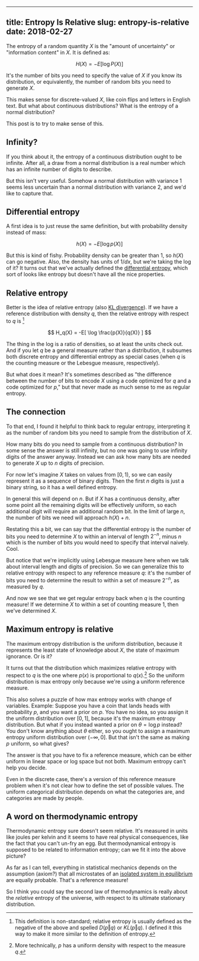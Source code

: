 ----
title: Entropy Is Relative
slug: entropy-is-relative
date: 2018-02-27
----

The entropy of a random quantity $X$ is the "amount of uncertainty" or "information content" in $X$. It is defined as:

$$ H(X) = -E[ \log P(X) ] $$

It's the number of bits you need to specify the value of $X$ if you know its distribution, or equivalently, the number of random bits you need to generate $X$.

This makes sense for discrete-valued $X$, like coin flips and letters in English text. But what about continuous distributions? What is the entropy of a normal distribution?

This post is to try to make sense of this.

## Infinity?

If you think about it, the entropy of a continuous distribution ought to be infinite. After all, a draw from a normal distribution is a real number which has an infinite number of digits to describe.

But this isn't very useful. Somehow a normal distribution with variance 1 seems less uncertain than a normal distribution with variance 2, and we'd like to capture that.

## Differential entropy

A first idea is to just reuse the same definition, but with probability density instead of mass:

$$ h(X) = -E[ \log p(X) ] $$

But this is kind of fishy. Probability density can be greater than 1, so $h(X)$ can go negative. Also, the density has units of $1/dx$, but we're taking the log of it? It turns out that we've actually defined the [differential entropy][diff], which sort of looks like entropy but doesn't have all the nice properties.

[diff]: https://en.wikipedia.org/wiki/Differential_entropy

## Relative entropy

Better is the idea of relative entropy (also [KL divergence][kl]). If we have a reference distribution with density $q$, then the relative entropy with respect to $q$ is [^nonstandard]

[kl]: https://en.wikipedia.org/wiki/Kullback%E2%80%93Leibler_divergence

$$ H_q(X) = -E[ \log \frac{p(X)}{q(X)} ] $$

[^nonstandard]: This definition is non-standard; relative entropy is usually defined as the negative of the above and spelled $D(p \Vert q)$ or $KL(p \Vert q)$. I defined it this way to make it more similar to the definition of entropy.

The thing in the log is a ratio of densities, so at least the units check out. And if you let $q$ be a general measure rather than a distribution, it subsumes both discrete entropy and differential entropy as special cases (when $q$ is the counting measure or the Lebesgue measure, respectively).

But what does it mean? It's sometimes described as "the difference between the number of bits to encode $X$ using a code optimized for $q$ and a code optimized for $p$," but that never made as much sense to me as regular entropy.

## The connection

To that end, I found it helpful to think back to regular entropy, interpreting it as the number of random bits you need to sample from the distribution of $X$.

How many bits do you need to sample from a continuous distribution? In some sense the answer is still infinity, but no one was going to use infinity digits of the answer anyway. Instead we can ask how many bits are needed to generate $X$ up to $n$ digits of precision.

For now let's imagine $X$ takes on values from $[0, 1)$, so we can easily represent it as a sequence of binary digits. Then the first $n$ digits is just a binary string, so it has a well defined entropy.

In general this will depend on $n$. But if $X$ has a continuous density, after some point all the remaining digits will be effectively uniform, so each additional digit will require an additional random bit. In the limit of large $n$, the number of bits we need will approach $h(X) + n$.

Restating this a bit, we can say that the differential entropy is the number of bits you need to determine $X$ to within an interval of length $2^{-n}$, minus $n$ which is the number of bits you would need to specify that interval naively. Cool.

But notice that we're implicitly using Lebesgue measure here when we talk about interval length and digits of precision. So we can generalize this to relative entropy with respect to any reference measure $q$: it's the number of bits you need to determine the result to within a set of measure $2^{-n}$, as measured by $q$.

And now we see that we get regular entropy back when $q$ is the counting measure! If we determine $X$ to within a set of counting measure 1, then we've determined $X$.

## Maximum entropy is relative

The maximum entropy distribution is the uniform distribution, because it represents the least state of knowledge about $X$, the state of maximum ignorance. Or is it?

It turns out that the distribution which maximizes relative entropy with respect to $q$ is the one where $p(x)$ is proportional to $q(x)$.[^proportional] So the uniform distribution is max entropy only because we're using a uniform reference measure.

[jensen]: https://en.wikipedia.org/wiki/Jensen%27s_inequality#Information_theory

[^proportional]: More technically, $p$ has a uniform density with respect to the measure $q$.

This also solves a puzzle of how max entropy works with change of variables. Example: Suppose you have a coin that lands heads with probability $p$, and you want a prior on $p$. You have no idea, so you assign it the uniform distribution over $[0, 1]$, because it's the maximum entropy distribution. But what if you instead wanted a prior on $\theta = \log p$ instead? You don't know anything about $\theta$ either, so you ought to assign a maximum entropy uniform distribution over $(-\infty, 0]$. But that isn't the same as making $p$ uniform, so what gives?

The answer is that you have to fix a reference measure, which can be either uniform in linear space or log space but not both. Maximum entropy can't help you decide.

Even in the discrete case, there's a version of this reference measure problem when it's not clear how to define the set of possible values. The uniform categorical distribution depends on what the categories are, and categories are made by people.

## A word on thermodynamic entropy

Thermodynamic entropy sure doesn't seem relative. It's measured in units like joules per kelvin and it seems to have real physical consequences, like the fact that you can't un-fry an egg. But thermodynamical entropy is supposed to be related to information entropy; can we fit it into the above picture?

As far as I can tell, everything in statistical mechanics depends on the assumption (axiom?) that all microstates of an [isolated system in equilibrium][mce] are equally probable. That's a reference measure!

[mce]: https://ocw.mit.edu/courses/physics/8-044-statistical-physics-i-spring-2013/readings-notes-slides/MIT8_044S13_mcrocanoncl.pdf

So I think you could say the second law of thermodynamics is really about the *relative* entropy of the universe, with respect to its ultimate stationary distribution.

